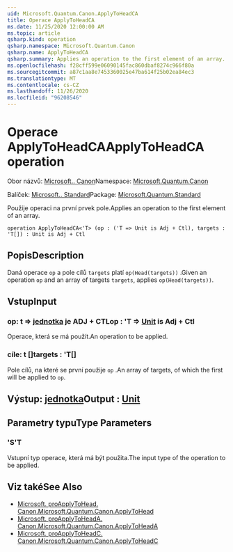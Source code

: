 ```yaml
---
uid: Microsoft.Quantum.Canon.ApplyToHeadCA
title: Operace ApplyToHeadCA
ms.date: 11/25/2020 12:00:00 AM
ms.topic: article
qsharp.kind: operation
qsharp.namespace: Microsoft.Quantum.Canon
qsharp.name: ApplyToHeadCA
qsharp.summary: Applies an operation to the first element of an array.
ms.openlocfilehash: f28cff599e06090145fac860dbaf8274c966f80a
ms.sourcegitcommit: a87c1aa8e7453360025e47ba614f25b02ea84ec3
ms.translationtype: MT
ms.contentlocale: cs-CZ
ms.lasthandoff: 11/26/2020
ms.locfileid: "96208546"
---
```

# <a name="applytoheadca-operation"></a><span data-ttu-id="ea7cf-102">Operace ApplyToHeadCA</span><span class="sxs-lookup"><span data-stu-id="ea7cf-102">ApplyToHeadCA operation</span></span>

<span data-ttu-id="ea7cf-103">Obor názvů: [Microsoft.. Canon](xref:Microsoft.Quantum.Canon)</span><span class="sxs-lookup"><span data-stu-id="ea7cf-103">Namespace: [Microsoft.Quantum.Canon](xref:Microsoft.Quantum.Canon)</span></span>

<span data-ttu-id="ea7cf-104">Balíček: [Microsoft.. Standard](https://nuget.org/packages/Microsoft.Quantum.Standard)</span><span class="sxs-lookup"><span data-stu-id="ea7cf-104">Package: [Microsoft.Quantum.Standard](https://nuget.org/packages/Microsoft.Quantum.Standard)</span></span>


<span data-ttu-id="ea7cf-105">Použije operaci na první prvek pole.</span><span class="sxs-lookup"><span data-stu-id="ea7cf-105">Applies an operation to the first element of an array.</span></span>

```qsharp
operation ApplyToHeadCA<'T> (op : ('T => Unit is Adj + Ctl), targets : 'T[]) : Unit is Adj + Ctl
```


## <a name="description"></a><span data-ttu-id="ea7cf-106">Popis</span><span class="sxs-lookup"><span data-stu-id="ea7cf-106">Description</span></span>

<span data-ttu-id="ea7cf-107">Daná operace `op` a pole cílů `targets` platí `op(Head(targets))` .</span><span class="sxs-lookup"><span data-stu-id="ea7cf-107">Given an operation `op` and an array of targets `targets`, applies `op(Head(targets))`.</span></span>

## <a name="input"></a><span data-ttu-id="ea7cf-108">Vstup</span><span class="sxs-lookup"><span data-stu-id="ea7cf-108">Input</span></span>

### <a name="op--t--unit--is-adj--ctl"></a><span data-ttu-id="ea7cf-109">op: t => [jednotka](xref:microsoft.quantum.lang-ref.unit)  je ADJ + CTL</span><span class="sxs-lookup"><span data-stu-id="ea7cf-109">op : 'T => [Unit](xref:microsoft.quantum.lang-ref.unit)  is Adj + Ctl</span></span>

<span data-ttu-id="ea7cf-110">Operace, která se má použít.</span><span class="sxs-lookup"><span data-stu-id="ea7cf-110">An operation to be applied.</span></span>


### <a name="targets--t"></a><span data-ttu-id="ea7cf-111">cíle: t []</span><span class="sxs-lookup"><span data-stu-id="ea7cf-111">targets : 'T[]</span></span>

<span data-ttu-id="ea7cf-112">Pole cílů, na které se první použije `op` .</span><span class="sxs-lookup"><span data-stu-id="ea7cf-112">An array of targets, of which the first will be applied to `op`.</span></span>



## <a name="output--unit"></a><span data-ttu-id="ea7cf-113">Výstup: [jednotka](xref:microsoft.quantum.lang-ref.unit)</span><span class="sxs-lookup"><span data-stu-id="ea7cf-113">Output : [Unit](xref:microsoft.quantum.lang-ref.unit)</span></span>



## <a name="type-parameters"></a><span data-ttu-id="ea7cf-114">Parametry typu</span><span class="sxs-lookup"><span data-stu-id="ea7cf-114">Type Parameters</span></span>

### <a name="t"></a><span data-ttu-id="ea7cf-115">'S</span><span class="sxs-lookup"><span data-stu-id="ea7cf-115">'T</span></span>

<span data-ttu-id="ea7cf-116">Vstupní typ operace, která má být použita.</span><span class="sxs-lookup"><span data-stu-id="ea7cf-116">The input type of the operation to be applied.</span></span>

## <a name="see-also"></a><span data-ttu-id="ea7cf-117">Viz také</span><span class="sxs-lookup"><span data-stu-id="ea7cf-117">See Also</span></span>

- [<span data-ttu-id="ea7cf-118">Microsoft. proApplyToHead. Canon.</span><span class="sxs-lookup"><span data-stu-id="ea7cf-118">Microsoft.Quantum.Canon.ApplyToHead</span></span>](xref:Microsoft.Quantum.Canon.ApplyToHead)
- [<span data-ttu-id="ea7cf-119">Microsoft. proApplyToHeadA. Canon.</span><span class="sxs-lookup"><span data-stu-id="ea7cf-119">Microsoft.Quantum.Canon.ApplyToHeadA</span></span>](xref:Microsoft.Quantum.Canon.ApplyToHeadA)
- [<span data-ttu-id="ea7cf-120">Microsoft. proApplyToHeadC. Canon.</span><span class="sxs-lookup"><span data-stu-id="ea7cf-120">Microsoft.Quantum.Canon.ApplyToHeadC</span></span>](xref:Microsoft.Quantum.Canon.ApplyToHeadC)